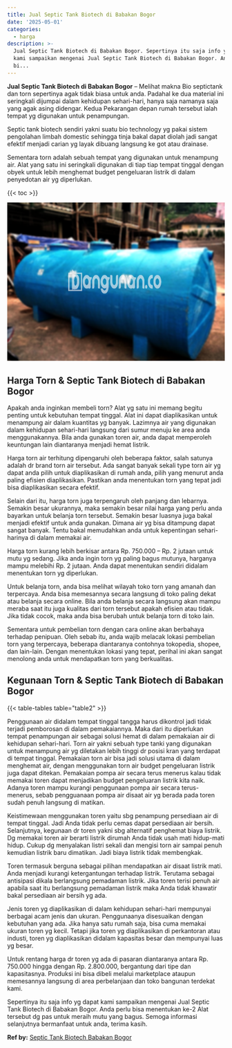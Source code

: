 ```yaml
---
title: Jual Septic Tank Biotech di Babakan Bogor
date: '2025-05-01'
categories:
  - harga
description: >-
  Jual Septic Tank Biotech di Babakan Bogor. Sepertinya itu saja info yg dapat
  kami sampaikan mengenai Jual Septic Tank Biotech di Babakan Bogor. Anda perlu
  bi...
---
```


**Jual Septic Tank Biotech di Babakan Bogor** – Melihat makna Bio septictank dan torn sepertinya agak tidak biasa untuk anda. Padahal ke dua material ini seringkali dijumpai dalam kehidupan sehari-hari, hanya saja namanya saja yang agak asing didengar. Kedua Pekarangan depan rumah tersebut ialah tempat yg digunakan untuk penampungan.

Septic tank biotech sendiri yakni suatu bio technology yg pakai sistem pengolahan limbah domestic sehingga tinja bakal dapat diolah jadi sangat efektif menjadi carian yg layak dibuang langsung ke got atau drainase.

Sementara torn adalah sebuah tempat yang digunakan untuk menampung air. Alat yang satu ini seringkali digunakan di tiap tiap tempat tinggal dengan obyek untuk lebih menghemat budget pengeluaran listrik di dalam penyedotan air yg diperlukan.

{{< toc >}}

![Jual Septic Tank Biotech di Babakan Bogor](/images/jual-bio-septictank-31.png)

## Harga Torn & Septic Tank Biotech di Babakan Bogor

Apakah anda inginkan membeli torn? Alat yg satu ini memang begitu penting untuk kebutuhan tempat tinggal. Alat ini dapat diaplikasikan untuk menampung air dalam kuantitas yg banyak. Lazimnya air yang digunakan dalam kehidupan sehari-hari langsung dari sumur menuju ke area anda menggunakannya. Bila anda gunakan toren air, anda dapat memperoleh keuntungan lain diantaranya menjadi hemat listrik.

Harga torn air terhitung dipengaruhi oleh beberapa faktor, salah satunya adalah dr brand torn air tersebut. Ada sangat banyak sekali type torn air yg dapat anda pilih untuk diaplikasikan di rumah anda, pilih yang menurut anda paling efisien diaplikasikan. Pastikan anda menentukan torn yang tepat jadi bisa diaplikasikan secara efektif.

Selain dari itu, harga torn juga terpengaruh oleh panjang dan lebarnya. Semakin besar ukurannya, maka semakin besar nilai harga yang perlu anda bayarkan untuk belanja torn tersebut. Semakin besar luasnya juga bakal menjadi efektif untuk anda gunakan. Dimana air yg bisa ditampung dapat sangat banyak. Tentu bakal memudahkan anda untuk kepentingan sehari-harinya di dalam memakai air.

Harga torn kurang lebih berkisar antara Rp. 750.000 – Rp. 2 jutaan untuk mutu yg sedang. Jika anda ingin torn yg paling bagus mutunya, harganya mampu melebihi Rp. 2 jutaan. Anda dapat menentukan sendiri didalam menentukan torn yg diperlukan.

Untuk belanja torn, anda bisa melihat wilayah toko torn yang amanah dan terpercaya. Anda bisa memesannya secara langsung di toko paling dekat atau belanja secara online. Bila anda belanja secara langsung akan mampu meraba saat itu juga kualitas dari torn tersebut apakah efisien atau tidak. Jika tidak cocok, maka anda bisa berubah untuk belanja torn di toko lain.

Sementara untuk pembelian torn dengan cara online akan berbahaya terhadap penipuan. Oleh sebab itu, anda wajib melacak lokasi pembelian torn yang terpercaya, beberapa diantaranya contohnya tokopedia, shopee, dan lain-lain. Dengan menentukan lokasi yang tepat, perihal ini akan sangat menolong anda untuk mendapatkan torn yang berkualitas.

## Kegunaan Torn & Septic Tank Biotech di Babakan Bogor

{{< table-tables table="table2" >}}

Penggunaan air didalam tempat tinggal tangga harus dikontrol jadi tidak terjadi pemborosan di dalam pemakaiannya. Maka dari itu diperlukan tempat penampungan air sebagai solusi hemat di dalam pemakaian air di kehidupan sehari-hari. Torn air yakni sebuah type tanki yang digunakan untuk menampung air yg diletakan lebih tinggi dr posisi kran yang terdapat di tempat tinggal. Pemakaian torn air bisa jadi solusi utama di dalam menghemat air, dengan menggunakan torn air budget pengeluaran listrik juga dapat ditekan. Pemakaian pompa air secara terus menerus kalau tidak memakai toren dapat menjadikan budget pengeluaran listrik kita naik. Adanya toren mampu kurangi penggunaan pompa air secara terus-menerus, sebab pengguanaan pompa air disaat air yg berada pada toren sudah penuh langsung di matikan.

Keistimewaan menggunakan toren yaitu sbg penampung persediaan air di tempat tinggal. Jadi Anda tidak perlu cemas dapat persediaan air bersih. Selanjutnya, kegunaan dr toren yakni sbg alternatif penghemat biaya listrik. Dg memakai toren air berarti listrik dirumah Anda tidak usah mati hidup-mati hidup. Cukup dg menyalakan listri sekali dan mengisi torn air sampai penuh kemudian listrik baru dimatikan. Jadi biaya listrik tidak membengkak.

Toren termasuk berguna sebagai pilihan mendapatkan air disaat listrik mati. Anda menjadi kurangi ketergantungan terhadap listrik. Terutama sebagai antisipasi dikala berlangsung pemadaman listrik. Jika toren terisi penuh air apabila saat itu berlangsung pemadaman listrik maka Anda tidak khawatir bakal persediaan air bersih yg ada.

Jenis toren yg diaplikasikan di dalam kehidupan sehari-hari mempunyai berbagai acam jenis dan ukuran. Penggunaanya disesuaikan dengan kebutuhan yang ada. Jika hanya satu rumah saja, bisa cuma memakai ukuran toren yg kecil. Tetapi jika toren yg diaplikasikan di perkantoran atau industi, toren yg diaplikasikan didalam kapasitas besar dan mempunyai luas yg besar.

Untuk rentang harga dr toren yg ada di pasaran diantaranya antara Rp. 750.000 hingga dengan Rp. 2.800.000, bergantung dari tipe dan kapasitasnya. Produksi ini bisa dibeli melalui marketplace ataupun memesannya langsung di area perbelanjaan dan toko bangunan terdekat kami.

Sepertinya itu saja info yg dapat kami sampaikan mengenai Jual Septic Tank Biotech di Babakan Bogor. Anda perlu bisa menentukan ke-2 Alat tersebut dg pas untuk meraih mutu yang bagus. Semoga informasi selanjutnya bermanfaat untuk anda, terima kasih.

**Ref by:** [Septic Tank Biotech Babakan Bogor](https://id.wikipedia.org/wiki/Septic)

